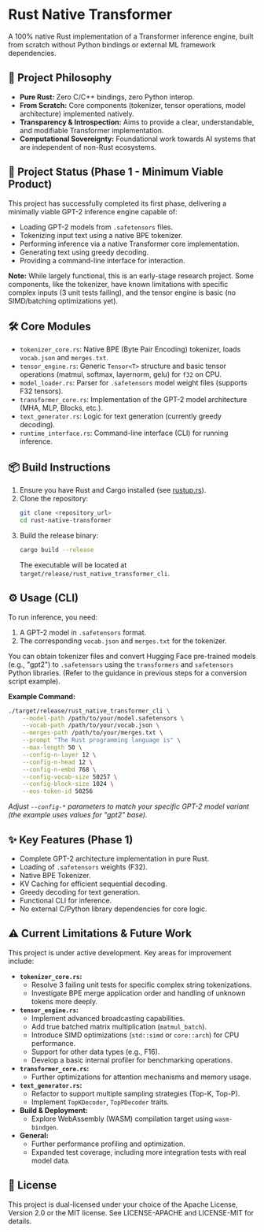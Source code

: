 # Rust Native Transformer

A 100% native Rust implementation of a Transformer inference engine, built from scratch without Python bindings or external ML framework dependencies.

## 🧬 Project Philosophy

*   **Pure Rust:** Zero C/C++ bindings, zero Python interop.
*   **From Scratch:** Core components (tokenizer, tensor operations, model architecture) implemented natively.
*   **Transparency & Introspection:** Aims to provide a clear, understandable, and modifiable Transformer implementation.
*   **Computational Sovereignty:** Foundational work towards AI systems that are independent of non-Rust ecosystems.

## 🚀 Project Status (Phase 1 - Minimum Viable Product)

This project has successfully completed its first phase, delivering a minimally viable GPT-2 inference engine capable of:

*   Loading GPT-2 models from `.safetensors` files.
*   Tokenizing input text using a native BPE tokenizer.
*   Performing inference via a native Transformer core implementation.
*   Generating text using greedy decoding.
*   Providing a command-line interface for interaction.

**Note:** While largely functional, this is an early-stage research project. Some components, like the tokenizer, have known limitations with specific complex inputs (3 unit tests failing), and the tensor engine is basic (no SIMD/batching optimizations yet).

## 🛠️ Core Modules

*   `tokenizer_core.rs`: Native BPE (Byte Pair Encoding) tokenizer, loads `vocab.json` and `merges.txt`.
*   `tensor_engine.rs`: Generic `Tensor<T>` structure and basic tensor operations (matmul, softmax, layernorm, gelu) for `f32` on CPU.
*   `model_loader.rs`: Parser for `.safetensors` model weight files (supports F32 tensors).
*   `transformer_core.rs`: Implementation of the GPT-2 model architecture (MHA, MLP, Blocks, etc.).
*   `text_generator.rs`: Logic for text generation (currently greedy decoding).
*   `runtime_interface.rs`: Command-line interface (CLI) for running inference.

## 📦 Build Instructions

1.  Ensure you have Rust and Cargo installed (see [rustup.rs](https://rustup.rs/)).
2.  Clone the repository:
    ```bash
    git clone <repository_url>
    cd rust-native-transformer
    ```
3.  Build the release binary:
    ```bash
    cargo build --release
    ```
    The executable will be located at `target/release/rust_native_transformer_cli`.

## ⚙️ Usage (CLI)

To run inference, you need:
1.  A GPT-2 model in `.safetensors` format.
2.  The corresponding `vocab.json` and `merges.txt` for the tokenizer.

You can obtain tokenizer files and convert Hugging Face pre-trained models (e.g., "gpt2") to `.safetensors` using the `transformers` and `safetensors` Python libraries. (Refer to the guidance in previous steps for a conversion script example).

**Example Command:**

```bash
./target/release/rust_native_transformer_cli \
    --model-path /path/to/your/model.safetensors \
    --vocab-path /path/to/your/vocab.json \
    --merges-path /path/to/your/merges.txt \
    --prompt "The Rust programming language is" \
    --max-length 50 \
    --config-n-layer 12 \
    --config-n-head 12 \
    --config-n-embd 768 \
    --config-vocab-size 50257 \
    --config-block-size 1024 \
    --eos-token-id 50256
```
*Adjust `--config-*` parameters to match your specific GPT-2 model variant (the example uses values for "gpt2" base).*

## ✨ Key Features (Phase 1)

*   Complete GPT-2 architecture implementation in pure Rust.
*   Loading of `.safetensors` weights (F32).
*   Native BPE Tokenizer.
*   KV Caching for efficient sequential decoding.
*   Greedy decoding for text generation.
*   Functional CLI for inference.
*   No external C/Python library dependencies for core logic.

## ⚠️ Current Limitations & Future Work

This project is under active development. Key areas for improvement include:

*   **`tokenizer_core.rs`:**
    *   Resolve 3 failing unit tests for specific complex string tokenizations.
    *   Investigate BPE merge application order and handling of unknown tokens more deeply.
*   **`tensor_engine.rs`:**
    *   Implement advanced broadcasting capabilities.
    *   Add true batched matrix multiplication (`matmul_batch`).
    *   Introduce SIMD optimizations (`std::simd` or `core::arch`) for CPU performance.
    *   Support for other data types (e.g., F16).
    *   Develop a basic internal profiler for benchmarking operations.
*   **`transformer_core.rs`:**
    *   Further optimizations for attention mechanisms and memory usage.
*   **`text_generator.rs`:**
    *   Refactor to support multiple sampling strategies (Top-K, Top-P).
    *   Implement `TopKDecoder`, `TopPDecoder` traits.
*   **Build & Deployment:**
    *   Explore WebAssembly (WASM) compilation target using `wasm-bindgen`.
*   **General:**
    *   Further performance profiling and optimization.
    *   Expanded test coverage, including more integration tests with real model data.

## 📄 License

This project is dual-licensed under your choice of the Apache License, Version 2.0 or the MIT license. See LICENSE-APACHE and LICENSE-MIT for details.
